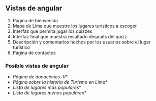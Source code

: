 ## Vistas de angular

1. Página de bienvenida
2. Mapa de Lima que muestre los lugares turísticos a escoger
3. Interfaz que permita jugar los quizzes
4. Interfaz final que muestra resultado después del quizz
5. Descripción y comentarios hechos por los usuarios sobre el lugar turístico
6. Página de contactos

### Posible vistas de angular
- _Página de donaciones :V_*
- _Página sobre la historia de Turismo en Lima_*
- _Lista de lugares más populares_*
- _Lista de lugares menos populares_*